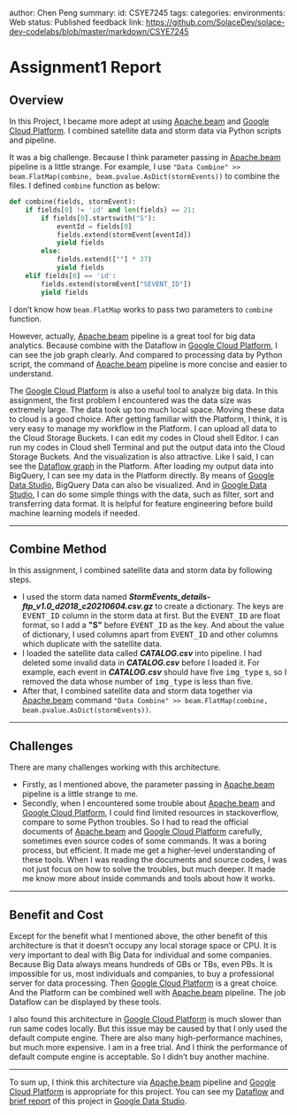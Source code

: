 author: Chen Peng
summary:
id: CSYE7245
tags:
categories:
environments: Web
status: Published
feedback link: https://github.com/SolaceDev/solace-dev-codelabs/blob/master/markdown/CSYE7245

# Assignment1 Report
## Overview
In this Project, I became more adept at using [Apache.beam](https://beam.apache.org/) and [Google Cloud Platform](https://console.cloud.google.com/). I combined satellite data and storm data via Python scripts and pipeline. 

It was a big challenge. Because I think parameter passing in [Apache.beam](https://beam.apache.org/) pipeline is a little strange. For example, I use `"Data Combine" >> beam.FlatMap(combine, beam.pvalue.AsDict(stormEvents))` to combine the files. I defined `combine` function as below: 
``` python
def combine(fields, stormEvent):
	if fields[0] != 'id' and len(fields) == 21:
        if fields[0].startswith("S"):
            eventId = fields[0]
            fields.extend(stormEvent[eventId])
            yield fields
        else:
            fields.extend([""] * 37)
            yield fields
    elif fields[0] == 'id':
        fields.extend(stormEvent["SEVENT_ID"])
        yield fields
```

I don’t know how `beam.FlatMap` works to pass two parameters to `combine` function. 

However, actually, [Apache.beam](https://beam.apache.org/) pipeline is a great tool for big data analytics. Because combine with the Dataflow in [Google Cloud Platform](https://console.cloud.google.com/), I can see the job graph clearly. And compared to processing data by Python script, the command of [Apache.beam](https://beam.apache.org/) pipeline is more concise and easier to understand.

The [Google Cloud Platform](https://console.cloud.google.com/) is also a useful tool to analyze big data. In this assignment, the first problem I encountered was the data size was extremely large. The data took up too much local space. Moving these data to cloud is a good choice. After getting familiar with the Platform, I think, it is very easy to manage my workflow in the Platform. I can upload all data to the Cloud Storage Buckets. I can edit my codes in Cloud shell Editor. I can run my codes in Cloud shell Terminal and put the output data into the Cloud Storage Buckets. And the visualization is also attractive. Like I said, I can see the [Dataflow graph](https://console.cloud.google.com/dataflow/jobs/us-central1/2021-07-09_21_02_22-8307640423329231949?pageState=(%22dfTime%22:(%22s%22:%222021-07-10T04:02:23.005Z%22,%22e%22:%222021-07-10T04:08:44.034Z%22))&project=hardy-portal-318606) in the Platform. After loading my output data into BigQuery, I can see my data in the Platform directly. By means of [Google Data Studio](https://datastudio.google.com/), BigQuery Data can also be visualized. And in [Google Data Studio](https://datastudio.google.com/), I can do some simple things with the data, such as filter, sort and transferring data format. It is helpful for feature engineering before build machine learning models if needed. 
- - -
## Combine Method
In this assignment, I combined satellite data and storm data by following steps.
- I used the storm data named ***StormEvents_details-ftp_v1.0_d2018_c20210604.csv.gz*** to create a dictionary. The keys are <kbd>EVENT_ID</kbd> column in the storm data at first. But the <kbd>EVENT_ID</kbd> are float format, so I add a **"S"** before <kbd>EVENT_ID</kbd> as the key. And about the value of dictionary, I used columns apart from <kbd>EVENT_ID</kbd> and other columns which duplicate with the satellite data. 
- I loaded the satellite data called ***CATALOG.csv*** into pipeline. I had deleted some invalid data in ***CATALOG.csv*** before I loaded it. For example, each event in ***CATALOG.csv*** should have five <kbd>img_type</kbd> s, so I removed the data whose number of <kbd>img_type</kbd> is less than five. 
- After that, I combined satellite data and storm data together via [Apache.beam](https://beam.apache.org/) command `"Data Combine" >> beam.FlatMap(combine, beam.pvalue.AsDict(stormEvents))`.
- - -
## Challenges
There are many challenges working with this architecture. 
- Firstly, as I mentioned above, the parameter passing in [Apache.beam](https://beam.apache.org/) pipeline is a little strange to me. 
- Secondly, when I encountered some trouble about [Apache.beam](https://beam.apache.org/) and [Google Cloud Platform](https://console.cloud.google.com/), I could find limited resources in stackoverflow, compare to some Python troubles. So I had to read the official documents of [Apache.beam](https://beam.apache.org/) and [Google Cloud Platform](https://console.cloud.google.com/) carefully, sometimes even source codes of some commands. It was a boring process, but efficient. It made me get a higher-level understanding of these tools. When I was reading the documents and source codes, I was not just focus on how to solve the troubles, but much deeper. It made me know more about inside commands and tools about how it works.
- - -
## Benefit and Cost
Except for the benefit what I mentioned above, the other benefit of this architecture is that it doesn’t occupy any local storage space or CPU. It is very important to deal with Big Data for individual and some companies. Because Big Data always means hundreds of GBs or TBs, even PBs. It is impossible for us, most individuals and companies, to buy a professional server for data processing. Then [Google Cloud Platform](https://console.cloud.google.com/) is a great choice. And the Platform can be combined well with [Apache.beam](https://beam.apache.org/) pipeline. The job Dataflow can be displayed by these tools. 

I also found this architecture in [Google Cloud Platform](https://console.cloud.google.com/) is much slower than run same codes locally. But this issue may be caused by that I only used the default compute engine. There are also many high-performance machines, but much more expensive. I am in a free trial. And I think the performance of default compute engine is acceptable. So I didn’t buy another machine.
- - -
To sum up, I think this architecture via [Apache.beam](https://beam.apache.org/) pipeline and [Google Cloud Platform](https://console.cloud.google.com/) is appropriate for this project. You can see my [Dataflow](https://console.cloud.google.com/dataflow/jobs/us-central1/2021-07-09_21_02_22-8307640423329231949?pageState=(%22dfTime%22:(%22s%22:%222021-07-10T04:02:23.005Z%22,%22e%22:%222021-07-10T04:08:44.034Z%22))&project=hardy-portal-318606) and [brief report](https://datastudio.google.com/s/hjq0Q7qP-Lk) of this project in [Google Data Studio](https://datastudio.google.com/).